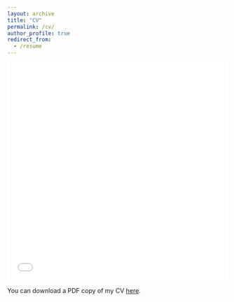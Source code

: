 ```yaml
---
layout: archive
title: "CV"
permalink: /cv/
author_profile: true
redirect_from:
  - /resume
---
```


<iframe src="/files/pdf/Zhiyun_Xu_CV.pdf" width="100%" height="500" frameborder="no" border="0" marginwidth="0" marginheight="0"></iframe>

You can download a PDF copy of my CV [here](/files/pdf/Zhiyun_Xu_CV.pdf).
